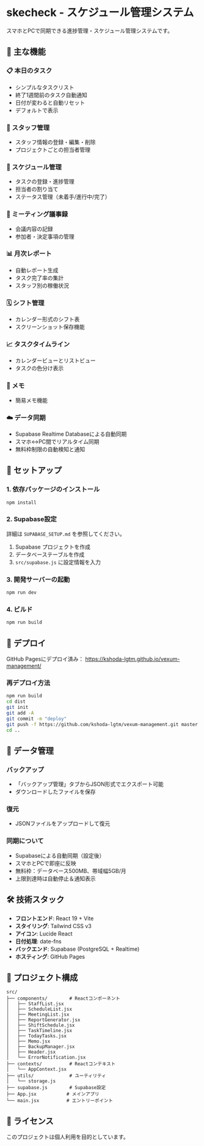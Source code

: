 # skecheck - スケジュール管理システム

スマホとPCで同期できる進捗管理・スケジュール管理システムです。

## 🌟 主な機能

### 📋 本日のタスク
- シンプルなタスクリスト
- 終了1週間前のタスク自動通知
- 日付が変わると自動リセット
- デフォルトで表示

### 👥 スタッフ管理
- スタッフ情報の登録・編集・削除
- プロジェクトごとの担当者管理

### 📅 スケジュール管理
- タスクの登録・進捗管理
- 担当者の割り当て
- ステータス管理（未着手/進行中/完了）

### 📝 ミーティング議事録
- 会議内容の記録
- 参加者・決定事項の管理

### 📊 月次レポート
- 自動レポート生成
- タスク完了率の集計
- スタッフ別の稼働状況

### 🗓️ シフト管理
- カレンダー形式のシフト表
- スクリーンショット保存機能

### 📈 タスクタイムライン
- カレンダービューとリストビュー
- タスクの色分け表示

### 📝 メモ
- 簡易メモ機能

### ☁️ データ同期
- Supabase Realtime Databaseによる自動同期
- スマホ↔PC間でリアルタイム同期
- 無料枠制限の自動検知と通知

## 🚀 セットアップ

### 1. 依存パッケージのインストール

```bash
npm install
```

### 2. Supabase設定

詳細は `SUPABASE_SETUP.md` を参照してください。

1. Supabase プロジェクトを作成
2. データベーステーブルを作成
3. `src/supabase.js` に設定情報を入力

### 3. 開発サーバーの起動

```bash
npm run dev
```

### 4. ビルド

```bash
npm run build
```

## 📱 デプロイ

GitHub Pagesにデプロイ済み：
https://kshoda-lgtm.github.io/vexum-management/

### 再デプロイ方法

```bash
npm run build
cd dist
git init
git add -A
git commit -m "deploy"
git push -f https://github.com/kshoda-lgtm/vexum-management.git master:gh-pages
cd ..
```

## 💾 データ管理

### バックアップ
- 「バックアップ管理」タブからJSON形式でエクスポート可能
- ダウンロードしたファイルを保存

### 復元
- JSONファイルをアップロードして復元

### 同期について
- Supabaseによる自動同期（設定後）
- スマホとPCで即座に反映
- 無料枠：データベース500MB、帯域幅5GB/月
- 上限到達時は自動停止＆通知表示

## 🛠️ 技術スタック

- **フロントエンド**: React 19 + Vite
- **スタイリング**: Tailwind CSS v3
- **アイコン**: Lucide React
- **日付処理**: date-fns
- **バックエンド**: Supabase (PostgreSQL + Realtime)
- **ホスティング**: GitHub Pages

## 📂 プロジェクト構成

```
src/
├── components/        # Reactコンポーネント
│   ├── StaffList.jsx
│   ├── ScheduleList.jsx
│   ├── MeetingList.jsx
│   ├── ReportGenerator.jsx
│   ├── ShiftSchedule.jsx
│   ├── TaskTimeline.jsx
│   ├── TodayTasks.jsx
│   ├── Memo.jsx
│   ├── BackupManager.jsx
│   ├── Header.jsx
│   └── ErrorNotification.jsx
├── contexts/          # Reactコンテキスト
│   └── AppContext.jsx
├── utils/             # ユーティリティ
│   └── storage.js
├── supabase.js        # Supabase設定
├── App.jsx           # メインアプリ
└── main.jsx          # エントリーポイント
```

## 📝 ライセンス

このプロジェクトは個人利用を目的としています。
